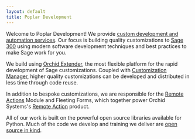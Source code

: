 ```yaml
---
layout: default
title: Poplar Development
---
```


Welcome to Poplar Development! We provide 
[custom development and automation services](/development.html). 
Our focus is building quality customizations to 
[Sage 300](https://www.sage.com) using modern
software development techniques and best practices to make Sage work for you. 

We build using 
[Orchid Extender](https://www.orchid.systems/product/extender), 
the most flexible platform for the rapid development of Sage customizations.
Coupled with [Customization Manager](/customizations.html), higher quality
customizations can be developed and distributed in less time through code
reuse.

In addition to bespoke customizations, we are responsible for the 
[Remote Actions](/remote-actions.html) Module and Fleeting Forms, 
which together power Orchid Systems's 
[Remote Action](https://www.orchid.systems/product/remote-action) product.

All of our work is built on the powerful open source libraries 
available for Python.  Much of the code we develop and training we deliver are
[open source in kind](/opensource.html).
